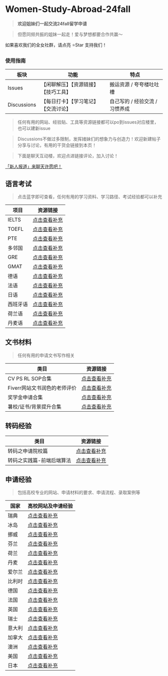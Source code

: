 # Women-Study-Abroad-24fall



> **欢迎姐妹们一起交流24fall留学申请**

> 但愿同频共振的姐妹一起走！爱与梦想都要合作共赢～

如果喜欢我们的全女社群，请点亮 ⭐Star 支持我们！


### 使用指南


| 板块 | 功能 | 特点 |
| --- | --- | --- |
| Issues | 【闲聊解压】【资源链接】【技巧工具】| 搬运资源 / 夸夸楼吐吐槽 |
| Discussions | 【每日打卡】【学习笔记】【交流讨论】 | 自己写的 / 经验交流 / 习惯养成 |


> 任何有用的网站、经验贴、工具等资源链接都可以po到issues对应楼里，也可以建新issue

> Discussions不做过多限制，发挥媎妹们的想象力与创造力！欢迎新建帖子分享与讨论，有用的干货会链接到本页！

> 下面是聊天互动楼，欢迎点进链接评论，加入讨论！

[「新人报道」来聊天许愿吧！](https://github.com/Celiashea/Women-Study-Abroad-24fall/issues/2) 




## 语言考试

> 点击蓝字即可查看，任何有用的学习资料、学习路径、考试经验都可以补充

| 项目 | 资源链接 |
| --- | --- |
| IELTS |[点击查看补充](https://github.com/Celiashea/Women-Study-Abroad-24fall/issues/3)|
| TOEFL |[点击查看补充](https://github.com/Celiashea/Women-Study-Abroad-24fall/issues/4)|
|  PTE  |[点击查看补充](https://github.com/Celiashea/Women-Study-Abroad-24fall/issues/5)|
| 多邻国 |[点击查看补充](https://github.com/Celiashea/Women-Study-Abroad-24fall/issues/6)|
|  GRE  |[点击查看补充](https://github.com/Celiashea/Women-Study-Abroad-24fall/issues/7)|
|  GMAT  |[点击查看补充](https://github.com/Celiashea/Women-Study-Abroad-24fall/issues/8)|
|  德语  |[点击查看补充](https://github.com/Celiashea/Women-Study-Abroad-24fall/issues/9)|
|  法语  |[点击查看补充](https://github.com/Celiashea/Women-Study-Abroad-24fall/issues/10)|
|  日语  |[点击查看补充](https://github.com/Celiashea/Women-Study-Abroad-24fall/issues/11)|
|西班牙语|[点击查看补充](https://github.com/Celiashea/Women-Study-Abroad-24fall/issues/12)|
| 荷兰语 |[点击查看补充](https://github.com/Celiashea/Women-Study-Abroad-24fall/issues/13)|
| 丹麦语 |[点击查看补充](https://github.com/Celiashea/Women-Study-Abroad-24fall/issues/14)|




## 文书材料

> 任何有用的申请文书写作相关

| 类目 | 资源链接 |
| --- | --- |
| CV PS RL SOP合集 |[点击查看补充](https://github.com/Celiashea/Women-Study-Abroad-24fall/issues/3)|
| Fiverr网站文书润色的老师评价 |[点击查看补充](https://github.com/Celiashea/Women-Study-Abroad-24fall/issues/3)|
| 奖学金申请合集 |[点击查看补充](https://github.com/Celiashea/Women-Study-Abroad-24fall/issues/3)|
| 暑校/证书/背景提升合集 |[点击查看补充](https://github.com/Celiashea/Women-Study-Abroad-24fall/issues/3)|


## 转码经验

| 类目 | 资源链接 |
| --- | --- |
| 转码之申请院校篇 |[点击查看补充](https://github.com/Celiashea/Women-Study-Abroad-24fall/issues/3)|
| 转码之实践篇-前端后端算法 |[点击查看补充](https://github.com/Celiashea/Women-Study-Abroad-24fall/issues/3)|



## 申请经验

> 包括高校专业的网站、申请材料的要求、申请流程、录取案例等


| 国家 | 高校网站及申请经验 |
| --- | --- |
| 瑞典 |[点击查看补充](https://github.com/Celiashea/Women-Study-Abroad-24fall/issues/3)|
| 冰岛 |[点击查看补充](https://github.com/Celiashea/Women-Study-Abroad-24fall/issues/3)|
| 挪威 |[点击查看补充](https://github.com/Celiashea/Women-Study-Abroad-24fall/issues/3)|
| 芬兰 |[点击查看补充](https://github.com/Celiashea/Women-Study-Abroad-24fall/issues/3)|
| 荷兰 |[点击查看补充](https://github.com/Celiashea/Women-Study-Abroad-24fall/issues/3)|
| 丹麦 |[点击查看补充](https://github.com/Celiashea/Women-Study-Abroad-24fall/issues/3)|
| 爱尔兰 |[点击查看补充](https://github.com/Celiashea/Women-Study-Abroad-24fall/issues/3)|
| 比利时 |[点击查看补充](https://github.com/Celiashea/Women-Study-Abroad-24fall/issues/3)|
| 德国 |[点击查看补充](https://github.com/Celiashea/Women-Study-Abroad-24fall/issues/3)|
| 法国 |[点击查看补充](https://github.com/Celiashea/Women-Study-Abroad-24fall/issues/3)|
| 英国 |[点击查看补充](https://github.com/Celiashea/Women-Study-Abroad-24fall/issues/3)|
| 瑞士 |[点击查看补充](https://github.com/Celiashea/Women-Study-Abroad-24fall/issues/3)|
| 意大利 |[点击查看补充](https://github.com/Celiashea/Women-Study-Abroad-24fall/issues/3)|
| 加拿大 |[点击查看补充](https://github.com/Celiashea/Women-Study-Abroad-24fall/issues/3)|
| 澳洲 |[点击查看补充](https://github.com/Celiashea/Women-Study-Abroad-24fall/issues/3)|
| 美国 |[点击查看补充](https://github.com/Celiashea/Women-Study-Abroad-24fall/issues/3)|
| 日本 |[点击查看补充](https://github.com/Celiashea/Women-Study-Abroad-24fall/issues/3)|
